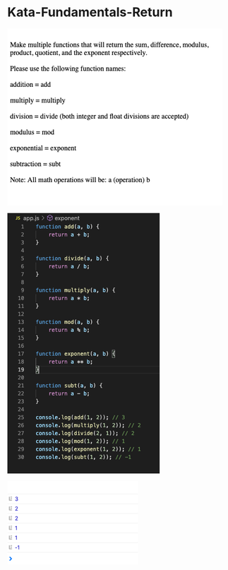 # Kata-Fundamentals-Return

![screen image](pic.png)

![code image](code.png)

![console image](con.png)